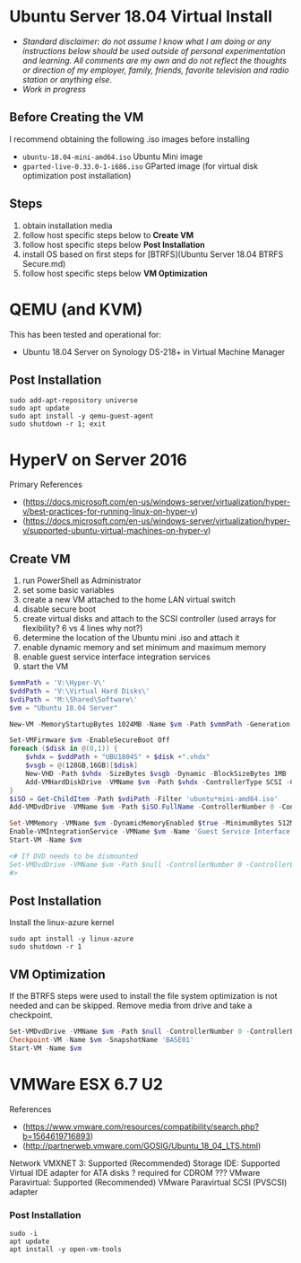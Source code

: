 # Ubuntu Server 18.04 Virtual Install

-  *Standard disclaimer: do not assume I know what I am doing or any instructions below should be used outside of personal experimentation and learning. All comments are my own and do not reflect the thoughts or direction of my employer, family, friends, favorite television and radio station or anything else.*
-  *Work in progress*

## Before Creating the VM

I recommend obtaining the following .iso images before installing

-  `ubuntu-18.04-mini-amd64.iso` Ubuntu Mini image
-  `gparted-live-0.33.0-1-i686.iso` GParted image (for virtual disk optimization post installation)

## Steps

1.  obtain installation media
2.  follow host specific steps below to **Create VM**
3.  follow host specific steps below **Post Installation**
4.  install OS based on first steps for [BTRFS](Ubuntu Server 18.04 BTRFS Secure.md)
5.  follow host specific steps below **VM Optimization**

# QEMU (and KVM)

This has been tested and operational for:

-  Ubuntu 18.04 Server on Synology DS-218+ in Virtual Machine Manager

## Post Installation

```Shell
sudo add-apt-repository universe
sudo apt update
sudo apt install -y qemu-guest-agent
sudo shutdown -r 1; exit
```

# HyperV on Server 2016

Primary References

-  (https://docs.microsoft.com/en-us/windows-server/virtualization/hyper-v/best-practices-for-running-linux-on-hyper-v)
-  (https://docs.microsoft.com/en-us/windows-server/virtualization/hyper-v/supported-ubuntu-virtual-machines-on-hyper-v)

## Create VM

1.  run PowerShell as Administrator
2.  set some basic variables
3.  create a new VM attached to the home LAN virtual switch
4.  disable secure boot
5.  create virtual disks and attach to the SCSI controller (used arrays for flexibility? 6 vs 4 lines why not?)
6.  determine the location of the Ubuntu mini .iso and attach it
7.  enable dynamic memory and set minimum and maximum memory
8.  enable guest service interface integration services
9.  start the VM

```PowerShell
$vmmPath = 'V:\Hyper-V\'
$vddPath = 'V:\Virtual Hard Disks\'
$vdiPath = 'M:\Shared\Software\'
$vm = "Ubuntu 18.04 Server"

New-VM -MemoryStartupBytes 1024MB -Name $vm -Path $vmmPath -Generation 2 -SwitchName 'vSwitch External Home LAN'

Set-VMFirmware $vm -EnableSecureBoot Off
foreach ($disk in @(0,1)) {
    $vhdx = $vddPath + "UBU1804S" + $disk +".vhdx"
    $vsgb = @(128GB,16GB)[$disk]
    New-VHD -Path $vhdx -SizeBytes $vsgb -Dynamic -BlockSizeBytes 1MB 
    Add-VMHardDiskDrive -VMName $vm -Path $vhdx -ControllerType SCSI -ControllerNumber 0 -ControllerLocation $disk
}
$iSO = Get-ChildItem -Path $vdiPath -Filter 'ubuntu*mini-amd64.iso'
Add-VMDvdDrive -VMName $vm -Path $iSO.FullName -ControllerNumber 0 -ControllerLocation 2

Set-VMMemory -VMName $vm -DynamicMemoryEnabled $true -MinimumBytes 512MB -MaximumBytes 4GB
Enable-VMIntegrationService -VMName $vm -Name 'Guest Service Interface'
Start-VM -Name $vm

<# If DVD needs to be dismounted
Set-VMDvdDrive -VMName $vm -Path $null -ControllerNumber 0 -ControllerLocation 2
#>
```

## Post Installation

Install the linux-azure kernel

```Shell
sudo apt install -y linux-azure
sudo shutdown -r 1
```

## VM Optimization

If the BTRFS steps were used to install the file system optimization is not needed and can be skipped. Remove media from drive and take a checkpoint.

```PowerShell
Set-VMDvdDrive -VMName $vm -Path $null -ControllerNumber 0 -ControllerLocation 2
Checkpoint-VM -Name $vm -SnapshotName 'BASE01'
Start-VM -Name $vm
```

# VMWare ESX 6.7 U2

References

-  (https://www.vmware.com/resources/compatibility/search.php?b=1564619716893)
-  (http://partnerweb.vmware.com/GOSIG/Ubuntu_18_04_LTS.html)

Network VMXNET 3: Supported (Recommended)
Storage
IDE:	Supported	Virtual IDE adapter for ATA disks ? required for CDROM ???
VMware Paravirtual:	Supported (Recommended)	VMware Paravirtual SCSI (PVSCSI) adapter

### Post Installation

```Shell
sudo -i
apt update
apt install -y open-vm-tools
```
